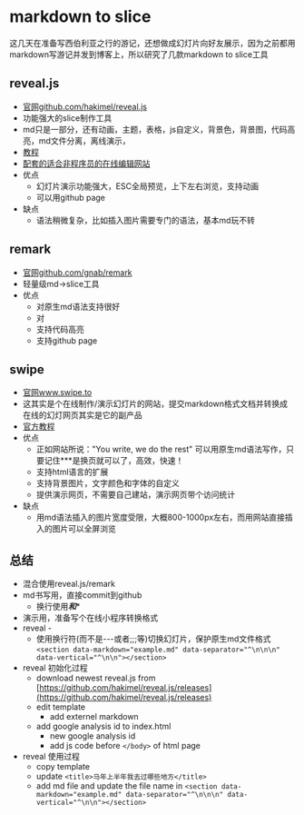 # markdown to slice
这几天在准备写西伯利亚之行的游记，还想做成幻灯片向好友展示，因为之前都用markdown写游记并发到博客上，所以研究了几款markdown to slice工具

## reveal.js
- [官网github.com/hakimel/reveal.js](https://github.com/hakimel/reveal.js)
- 功能强大的slice制作工具
- md只是一部分，还有动画，主题，表格，js自定义，背景色，背景图，代码高亮，md文件分离，离线演示，
- [教程](http://lab.hakim.se/reveal-js/)
- [配套的适合非程序员的在线编辑网站](http://slides.com)
- 优点
    - 幻灯片演示功能强大，ESC全局预览，上下左右浏览，支持动画
    - 可以用github page
- 缺点
    - 语法稍微复杂，比如插入图片需要专门的语法，基本md玩不转

## remark
- [官网github.com/gnab/remark](https://github.com/gnab/remark)
- 轻量级md->slice工具
- 优点
    - 对原生md语法支持很好
    - 对
    - 支持代码高亮
    - 支持github page

## swipe
- [官网www.swipe.to](https://www.swipe.to/)
- 这其实是个在线制作/演示幻灯片的网站，提交markdown格式文档并转换成在线的幻灯网页其实是它的副产品
- [官方教程](https://www.swipe.to/markdown/)
- 优点
    - 正如网站所说："You write, we do the rest" 可以用原生md语法写作，只要记住***是换页就可以了，高效，快速！
    - 支持html语言的扩展
    - 支持背景图片，文字颜色和字体的自定义
    - 提供演示网页，不需要自己建站，演示网页带个访问统计
- 缺点
    - 用md语法插入的图片宽度受限，大概800-1000px左右，而用网站直接插入的图片可以全屏浏览



## 总结
- 混合使用reveal.js/remark
- md书写用，直接commit到github
    - 换行使用***和****
- 演示用，准备写个在线小程序转换格式
- reveal    - 
    - 使用换行符(而不是---或者;;;等)切换幻灯片，保护原生md文件格式 `<section data-markdown="example.md" data-separator="^\n\n\n" data-vertical="^\n\n"></section>`
- reveal 初始化过程
    - download newest reveal.js from [https://github.com/hakimel/reveal.js/releases](https://github.com/hakimel/reveal.js/releases) 
    - edit template
        - add externel markdown
    - add google analysis id to index.html
        - new google analysis id
        - add js code before `</body>` of html page
- reveal 使用过程
    - copy template
    - update `<title>马年上半年我去过哪些地方</title>`
    - add md file and update the file name in `<section data-markdown="example.md" data-separator="^\n\n\n" data-vertical="^\n\n"></section>`